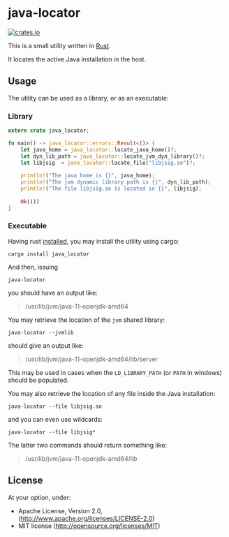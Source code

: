 # java-locator

[![crates.io](https://img.shields.io/crates/v/java-locator.svg)](https://crates.io/crates/j4rs)

This is a small utility written in [Rust](https://www.rust-lang.org/).

It locates the active Java installation in the host.

## Usage

The utility can be used as a library, or as an executable:

### Library

```rust
extern crate java_locator;

fn main() -> java_locator::errors::Result<()> {
    let java_home = java_locator::locate_java_home()?;
    let dyn_lib_path = java_locator::locate_jvm_dyn_library()?;
    let libjsig  = java_locator::locate_file("libjsig.so")?;
    
    println!("The java home is {}", java_home);
    println!("The jvm dynamic library path is {}", dyn_lib_path);
    println!("The file libjsig.so is located in {}", libjsig);
    
    Ok(())
}
```

### Executable

Having rust [installed](https://www.rust-lang.org/tools/install), you may install the utility using cargo:

`cargo install java_locator`

And then, issuing

`java-locator`

you should have an output like:

> /usr/lib/jvm/java-11-openjdk-amd64

You may retrieve the location of the `jvm` shared library:

`java-locator --jvmlib`

should give an output like:

> /usr/lib/jvm/java-11-openjdk-amd64/lib/server

This may be used in cases when the `LD_LIBRARY_PATH` (or `PATH` in windows) should be populated.

You may also retrieve the location of any file inside the Java installation:

`java-locator --file libjsig.so`

and you can even use wildcards:

`java-locator --file libjsig*`

The latter two commands should return something like:

> /usr/lib/jvm/java-11-openjdk-amd64/lib

## License

At your option, under: 

* Apache License, Version 2.0, (http://www.apache.org/licenses/LICENSE-2.0)
* MIT license (http://opensource.org/licenses/MIT)